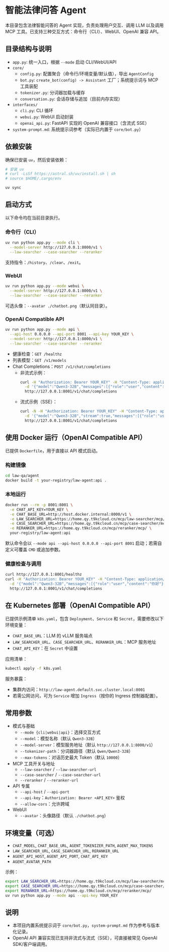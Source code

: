 # 智能法律问答 Agent

本目录包含法律智能问答的 Agent 实现，负责处理用户交互、调用 LLM 以及调用 MCP 工具。已支持三种交互方式：命令行（CLI）、WebUI、OpenAI 兼容 API。

## 目录结构与说明

- `app.py`: 统一入口，根据 `--mode` 启动 CLI/WebUI/API
- `core/`
  - `config.py`: 配置聚合（命令行/环境变量/默认值），导出 `AgentConfig`
  - `bot.py`: `create_bot(config) -> Assistant` 工厂；系统提示词与 MCP 工具装配
  - `tokenizer.py`: 分词器加载与缓存
  - `conversation.py`: 会话存储与追加（目前内存实现）
- `interfaces/`
  - `cli.py`: CLI 循环
  - `webui.py`: WebUI 启动封装
  - `openai_api.py`: FastAPI 实现的 OpenAI 兼容接口（含流式 SSE）
- `system-prompt.md`: 系统提示词参考（实际已内置于 `core/bot.py`）

## 依赖安装

确保已安装 `uv`，然后安装依赖：

```bash
# 安装 uv
# curl -LsSf https://astral.sh/uv/install.sh | sh
# source $HOME/.cargo/env

uv sync
```

## 启动方式

以下命令均在当前目录执行。

### 命令行（CLI）

```bash
uv run python app.py --mode cli \
  --model-server http://127.0.0.1:8000/v1 \
  --law-searcher --case-searcher --reranker
```

支持指令：`/history`、`/clear`、`/exit`。

### WebUI

```bash
uv run python app.py --mode webui \
  --model-server http://127.0.0.1:8000/v1 \
  --law-searcher --case-searcher --reranker
```

可选头像：`--avatar ./chatbot.png`（默认同目录）。

### OpenAI Compatible API

```bash
uv run python app.py --mode api \
  --api-host 0.0.0.0 --api-port 8001 --api-key YOUR_KEY \
  --model-server http://127.0.0.1:8000/v1 \
  --law-searcher --case-searcher --reranker
```

- 健康检查：`GET /healthz`
- 列表模型：`GET /v1/models`
- Chat Completions：`POST /v1/chat/completions`
  - 非流式示例：
    ```bash
    curl -H "Authorization: Bearer YOUR_KEY" -H "Content-Type: application/json" \
      -d '{"model":"Qwen3-32B","messages":[{"role":"user","content":"你好"}]}' \
      http://127.0.0.1:8001/v1/chat/completions
    ```
  - 流式示例（SSE）：
    ```bash
    curl -N -H "Authorization: Bearer YOUR_KEY" -H "Content-Type: application/json" \
      -d '{"model":"Qwen3-32B","stream":true,"messages":[{"role":"user","content":"你好"}]}' \
      http://127.0.0.1:8001/v1/chat/completions
    ```

## 使用 Docker 运行（OpenAI Compatible API）

已提供 `Dockerfile`，用于直接以 API 模式启动。

### 构建镜像

```bash
cd law-qa/agent
docker build -t your-registry/law-agent:api .
```

### 本地运行

```bash
docker run --rm -p 8001:8001 \
  -e CHAT_API_KEY=YOUR_KEY \
  -e CHAT_BASE_URL=http://host.docker.internal:8000/v1 \
  -e LAW_SEARCHER_URL=https://home.qy.t9kcloud.cn/mcp/law-searcher/mcp/ \
  -e CASE_SEARCHER_URL=https://home.qy.t9kcloud.cn/mcp/case-searcher/mcp/ \
  -e RERANKER_URL=https://home.qy.t9kcloud.cn/mcp/reranker/mcp/ \
  your-registry/law-agent:api
```

默认命令会以 `--mode api --api-host 0.0.0.0 --api-port 8001` 启动；若需自定义可覆盖 `CMD` 或追加参数。

### 健康检查与调用

```bash
curl http://127.0.0.1:8001/healthz
curl -H "Authorization: Bearer YOUR_KEY" -H "Content-Type: application/json" \
  -d '{"model":"Qwen3-32B","messages":[{"role":"user","content":"你好"}]}' \
  http://127.0.0.1:8001/v1/chat/completions
```

## 在 Kubernetes 部署（OpenAI Compatible API）

已提供示例清单 `k8s.yaml`，包含 `Deployment`、`Service` 和 `Secret`，需要修改以下环境变量：

   - `CHAT_BASE_URL`：LLM 的 vLLM 服务端点
   - `LAW_SEARCHER_URL`、`CASE_SEARCHER_URL`、`RERANKER_URL`：MCP 服务地址
   - `CHAT_API_KEY`：在 `Secret` 中设置

应用清单：

```bash
kubectl apply -f k8s.yaml
```

服务暴露：

- 集群内访问：`http://law-agent.default.svc.cluster.local:8001`
- 若需公网访问，可为 `Service` 增加 `Ingress`（按你的 Ingress 控制器配置）。

## 常用参数

- 模式与基础
  - `--mode {cli|webui|api}`：选择交互方式
  - `--model`：模型名称（默认 `Qwen3-32B`）
  - `--model-server`：模型服务地址（默认 `http://127.0.0.1:8000/v1`）
  - `--tokenizer-path`：分词器路径（默认 `Qwen/Qwen3-32B`）
  - `--max-tokens`：对话历史最大 Token（默认 `10000`）
- MCP 工具开关与地址
  - `--law-searcher` / `--law-searcher-url`
  - `--case-searcher` / `--case-searcher-url`
  - `--reranker` / `--reranker-url`
- API 专属
  - `--api-host` / `--api-port`
  - `--api-key`：`Authorization: Bearer <API_KEY>` 鉴权
  - `--allow-cors`：允许跨域
- WebUI
  - `--avatar`：头像路径（默认 `./chatbot.png`）

## 环境变量（可选）

- `CHAT_MODEL`, `CHAT_BASE_URL`, `AGENT_TOKENIZER_PATH`, `AGENT_MAX_TOKENS`
- `LAW_SEARCHER_URL`, `CASE_SEARCHER_URL`, `RERANKER_URL`
- `AGENT_API_HOST`, `AGENT_API_PORT`, `CHAT_API_KEY`
- `AGENT_AVATAR_PATH`

示例：

```bash
export LAW_SEARCHER_URL=https://home.qy.t9kcloud.cn/mcp/law-searcher/mcp/
export CASE_SEARCHER_URL=https://home.qy.t9kcloud.cn/mcp/case-searcher/mcp/
export RERANKER_URL=https://home.qy.t9kcloud.cn/mcp/reranker/mcp/
uv run python app.py --mode api --api-key YOUR_KEY
```

## 说明

- 本项目内置系统提示词于 `core/bot.py`，`system-prompt.md` 作为参考与版本化记录。
- OpenAI API 兼容实现已支持非流式与流式（SSE），可直接被常见 OpenAI SDK/客户端调用。
